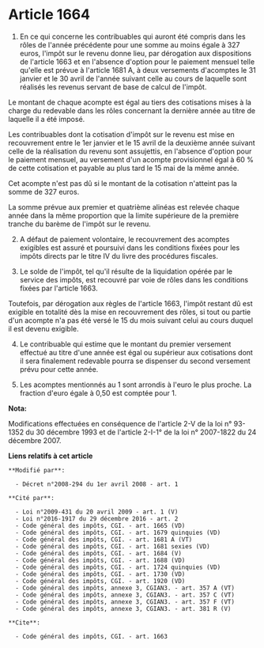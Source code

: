 # Article 1664

1. En ce qui concerne les contribuables qui auront été compris dans les rôles de l'année précédente pour une somme au moins
égale à 327 euros, l'impôt sur le revenu donne lieu, par dérogation aux dispositions de l'article 1663 et en l'absence
d'option pour le paiement mensuel telle qu'elle est prévue à l'article 1681 A, à deux versements d'acomptes le 31 janvier et
le 30 avril de l'année suivant celle au cours de laquelle sont réalisés les revenus servant de base de calcul de l'impôt. 

Le montant de chaque acompte est égal au tiers des cotisations mises à la charge du redevable dans les rôles concernant la
dernière année au titre de laquelle il a été imposé. 

Les contribuables dont la cotisation d'impôt sur le revenu est mise en recouvrement entre le 1er janvier et le 15 avril de la
deuxième année suivant celle de la réalisation du revenu sont assujettis, en l'absence d'option pour le paiement mensuel, au
versement d'un acompte provisionnel égal à 60 % de cette cotisation et payable au plus tard le 15 mai de la même année. 

Cet acompte n'est pas dû si le montant de la cotisation n'atteint pas la somme de 327 euros. 

La somme prévue aux premier et quatrième alinéas est relevée chaque année dans la même proportion que la limite supérieure de
la première tranche du barème de l'impôt sur le revenu. 

2. A défaut de paiement volontaire, le recouvrement des acomptes exigibles est assuré et poursuivi dans les conditions fixées
pour les impôts directs par le titre IV du livre des procédures fiscales. 

3. Le solde de l'impôt, tel qu'il résulte de la liquidation opérée par le service des impôts, est recouvré par voie de rôles
dans les conditions fixées par l'article 1663. 

Toutefois, par dérogation aux règles de l'article 1663, l'impôt restant dû est exigible en totalité dès la mise en
recouvrement des rôles, si tout ou partie d'un acompte n'a pas été versé le 15 du mois suivant celui au cours duquel il est
devenu exigible. 

4. Le contribuable qui estime que le montant du premier versement effectué au titre d'une année est égal ou supérieur aux
cotisations dont il sera finalement redevable pourra se dispenser du second versement prévu pour cette année. 

5. Les acomptes mentionnés au 1 sont arrondis à l'euro le plus proche. La fraction d'euro égale à 0,50 est comptée pour 1.

**Nota:**

Modifications effectuées en conséquence de l'article 2-V de la loi n° 93-1352 du 30 décembre 1993 et de l'article 2-I-1° de
la loi n° 2007-1822 du 24 décembre 2007.

**Liens relatifs à cet article**

	**Modifié par**:

	  - Décret n°2008-294 du 1er avril 2008 - art. 1

	**Cité par**:

	  - Loi n°2009-431 du 20 avril 2009 - art. 1 (V)
	  - Loi n°2016-1917 du 29 décembre 2016 - art. 2
	  - Code général des impôts, CGI. - art. 1665 (VD)
	  - Code général des impôts, CGI. - art. 1679 quinquies (VD)
	  - Code général des impôts, CGI. - art. 1681 A (VT)
	  - Code général des impôts, CGI. - art. 1681 sexies (VD)
	  - Code général des impôts, CGI. - art. 1684 (V)
	  - Code général des impôts, CGI. - art. 1688 (VD)
	  - Code général des impôts, CGI. - art. 1724 quinquies (VD)
	  - Code général des impôts, CGI. - art. 1730 (VD)
	  - Code général des impôts, CGI. - art. 1920 (VD)
	  - Code général des impôts, annexe 3, CGIAN3. - art. 357 A (VT)
	  - Code général des impôts, annexe 3, CGIAN3. - art. 357 C (VT)
	  - Code général des impôts, annexe 3, CGIAN3. - art. 357 F (VT)
	  - Code général des impôts, annexe 3, CGIAN3. - art. 381 R (V)

	**Cite**:

	  - Code général des impôts, CGI. - art. 1663
